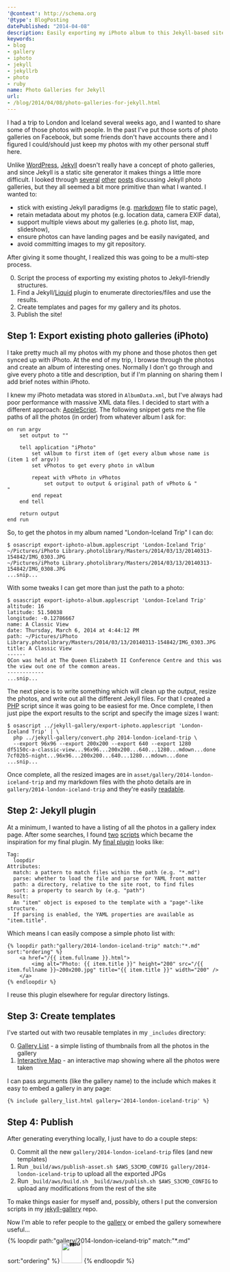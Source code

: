 ```yaml
---
'@context': http://schema.org
'@type': BlogPosting
datePublished: "2014-04-08"
description: Easily exporting my iPhoto album to this Jekyll-based site.
keywords:
- blog
- gallery
- iphoto
- jekyll
- jekyllrb
- photo
- ruby
name: Photo Galleries for Jekyll
url:
- /blog/2014/04/08/photo-galleries-for-jekyll.html
---
```


I had a trip to London and Iceland several weeks ago, and I wanted to share some of those photos with people. In the
past I've put those sorts of photo galleries on Facebook, but some friends don't have accounts there and I figured I
could/should just keep my photos with my other personal stuff here.

Unlike [WordPress][1], [Jekyll][2] doesn't really have a concept of photo galleries, and since Jekyll is a static site
generator it makes things a little more difficult. I looked through [several][3] [other][4] [posts][5] discussing Jekyll
photo galleries, but they all seemed a bit more primitive than what I wanted. I wanted to:

 * stick with existing Jekyll paradigms (e.g. [markdown][8] file to static page),
 * retain metadata about my photos (e.g. location data, camera EXIF data),
 * support multiple views about my galleries (e.g. photo list, map, slideshow),
 * ensure photos can have landing pages and be easily navigated, and
 * avoid committing images to my git repository.

After giving it some thought, I realized this was going to be a multi-step process.

 0. Script the process of exporting my existing photos to Jekyll-friendly structures.
 0. Find a Jekyll/[Liquid][7] plugin to enumerate directories/files and use the results.
 0. Create templates and pages for my gallery and its photos.
 0. Publish the site!


## Step 1: Export existing photo galleries (iPhoto)

I take pretty much all my photos with my phone and those photos then get synced up with iPhoto. At the end of my trip, I
browse through the photos and create an album of interesting ones. Normally I don't go through and give every photo a
title and description, but if I'm planning on sharing them I add brief notes within iPhoto.

I knew my iPhoto metadata was stored in `AlbumData.xml`, but I've always had poor performance with massive XML data
files. I decided to start with a different approach: [AppleScript][9]. The following snippet gets me the file paths of
all the photos (in order) from whatever album I ask for:

```applescript
on run argv
    set output to ""

    tell application "iPhoto"
        set vAlbum to first item of (get every album whose name is (item 1 of argv))
        set vPhotos to get every photo in vAlbum
        
        repeat with vPhoto in vPhotos
            set output to output & original path of vPhoto & "
"
        end repeat
    end tell
        
    return output
end run
```

So, to get the photos in my album named "London-Iceland Trip" I can do:

```
$ osascript export-iphoto-album.applescript 'London-Iceland Trip'
~/Pictures/iPhoto Library.photolibrary/Masters/2014/03/13/20140313-154842/IMG_0303.JPG
~/Pictures/iPhoto Library.photolibrary/Masters/2014/03/13/20140313-154842/IMG_0308.JPG
...snip...
```

With some tweaks I can get more than just the path to a photo:

```
$ osascript export-iphoto-album.applescript 'London-Iceland Trip'
altitude: 16
latitude: 51.50038
longitude: -0.12786667
name: A Classic View
date: Thursday, March 6, 2014 at 4:44:12 PM
path: ~/Pictures/iPhoto Library.photolibrary/Masters/2014/03/13/20140313-154842/IMG_0303.JPG
title: A Classic View
------
QCon was held at The Queen Elizabeth II Conference Centre and this was the view out one of the common areas.
------------
...snip...
```

The next piece is to write something which will clean up the output, resize the photos, and write out all the different
Jekyll files. For that I created a [PHP][10] script since it was going to be easiest for me. Once complete, I then just
pipe the export results to the script and specify the image sizes I want:

```
$ osascript ../jekyll-gallery/export-iphoto.applescript 'London-Iceland Trip' | \
  php ../jekyll-gallery/convert.php 2014-london-iceland-trip \
  --export 96x96 --export 200x200 --export 640 --export 1280
df5150c-a-classic-view...96x96...200x200...640...1280...mdown...done
7cf02b5-night...96x96...200x200...640...1280...mdown...done
...snip...
```

Once complete, all the resized images are in `asset/gallery/2014-london-iceland-trip` and my markdown files with the
photo details are in `gallery/2014-london-iceland-trip` and they're easily [readable][15].


## Step 2: Jekyll plugin

At a minimum, I wanted to have a listing of all the photos in a gallery index page. After some searches, I found
[two][11] [scripts][12] which became the inspiration for my final plugin. My [final plugin][16] looks like:

    Tag:
      loopdir
    Attributes:
      match: a pattern to match files within the path (e.g. "*.md")
      parse: whether to load the file and parse for YAML front matter
      path: a directory, relative to the site root, to find files
      sort: a property to search by (e.g. "path")
    Result:
      An "item" object is exposed to the template with a "page"-like structure.
      If parsing is enabled, the YAML properties are available as "item.title".

Which means I can easily compose a simple photo list with:

```jinja
{% loopdir path:"gallery/2014-london-iceland-trip" match:"*.md" sort:"ordering" %}
    <a href="/{{ item.fullname }}.html">
        <img alt="Photo: {{ item.title }}" height="200" src="/{{ item.fullname }}~200x200.jpg" title="{{ item.title }}" width="200" />
    </a>
{% endloopdir %}
```

I reuse this plugin elsewhere for regular directory listings.


## Step 3: Create templates

I've started out with two reusable templates in my `_includes` directory:

 0. [Gallery List][13] - a simple listing of thumbnails from all the photos in the gallery
 0. [Interactive Map][14] - an interactive map showing where all the photos were taken

I can pass arguments (like the gallery name) to the include which makes it easy to embed a gallery in any page:

```jinja
{% include gallery_list.html gallery='2014-london-iceland-trip' %}
```


## Step 4: Publish

After generating everything locally, I just have to do a couple steps:

 0. Commit all the new `gallery/2014-london-iceland-trip` files (and new templates)
 0. Run `_build/aws/publish-asset.sh $AWS_S3CMD_CONFIG gallery/2014-london-iceland-trip` to upload all the exported JPGs
 0. Run `_build/aws/build.sh _build/aws/publish.sh $AWS_S3CMD_CONFIG` to upload any modifications from the rest of the
    site

To make things easier for myself and, possibly, others I put the conversion scripts in my [jekyll-gallery][17] repo.

Now I'm able to refer people to the [gallery](/gallery/2014-london-iceland-trip/) or embed the gallery somewhere
useful...

<div style="line-height:0;padding:4px 0 0 1px;">
  {% loopdir path:"gallery/2014-london-iceland-trip" match:"*.md" sort:"ordering" %}<a href="/{{ item.fullname }}.html" style="display:inline-block;margin:3px;text-decoration:none;"><img alt="Photo: {{ item.title }}" height="48" src="{{ site.asset_prefix }}/{{ item.fullname }}~96x96.jpg" title="{{ item.title }}" width="48" style="padding:1px;" /></a>{% endloopdir %}
</div>



 [1]: http://wordpress.org/
 [2]: http://jekyllrb.com/
 [3]: https://github.com/ggreer/jekyll-gallery-generator
 [4]: http://www.mgratzer.com/from-wordpress-to-jekyll/
 [5]: https://github.com/tsmango/jekyll_flickr_set_tag
 [6]: https://help.github.com/articles/what-are-github-pages
 [7]: http://liquidmarkup.org/
 [8]: http://daringfireball.net/projects/markdown/
 [9]: https://developer.apple.com/library/mac/documentation/applescript/Conceptual/AppleScriptX/AppleScriptX.html
 [10]: http://www.php.net/
 [11]: https://gist.github.com/jgatjens/8925165
 [12]: http://simon.heimlicher.com/articles/2012/02/01/jekyll-directory-listing
 [13]: https://github.com/dpb587/dpb587.me/blob/master/_includes/gallery_list.html
 [14]: https://github.com/dpb587/dpb587.me/blob/master/_includes/gallery_map.html
 [15]: https://github.com/dpb587/dpb587.me/blob/master/gallery/2014-london-iceland-trip/df5150c-a-classic-view.md
 [16]: https://github.com/dpb587/dpb587.me/blob/master/_plugins/loopdir.rb
 [17]: https://github.com/dpb587/jekyll-gallery
